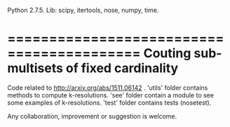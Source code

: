 Python 2.7.5. Lib: scipy, itertools, nose, numpy, time.

==========================================
Couting sub-multisets of fixed cardinality
==========================================

Code related to http://arxiv.org/abs/1511.06142 .
'utils' folder contains methods to compute k-resolutions.
'see' folder contain a module to see some examples of k-resolutions.
'test' folder contains tests (nosetest).

 Any collaboration, improvement or suggestion is welcome.